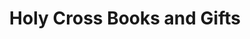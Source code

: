 ---
title: "Holy Cross Books and Gifts"
url: /lakeville/holy-cross-books-and-gifts/
shop: Bücher
---